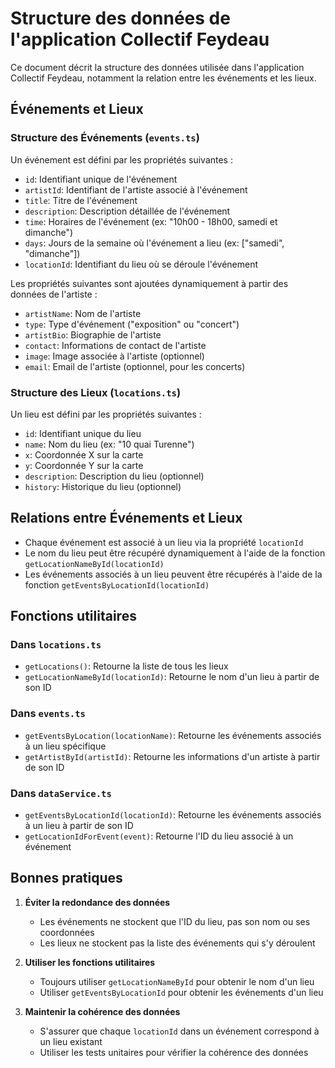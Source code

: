 # Structure des données de l'application Collectif Feydeau

Ce document décrit la structure des données utilisée dans l'application Collectif Feydeau, notamment la relation entre les événements et les lieux.

## Événements et Lieux

### Structure des Événements (`events.ts`)

Un événement est défini par les propriétés suivantes :

- `id`: Identifiant unique de l'événement
- `artistId`: Identifiant de l'artiste associé à l'événement
- `title`: Titre de l'événement
- `description`: Description détaillée de l'événement
- `time`: Horaires de l'événement (ex: "10h00 - 18h00, samedi et dimanche")
- `days`: Jours de la semaine où l'événement a lieu (ex: ["samedi", "dimanche"])
- `locationId`: Identifiant du lieu où se déroule l'événement

Les propriétés suivantes sont ajoutées dynamiquement à partir des données de l'artiste :

- `artistName`: Nom de l'artiste
- `type`: Type d'événement ("exposition" ou "concert")
- `artistBio`: Biographie de l'artiste
- `contact`: Informations de contact de l'artiste
- `image`: Image associée à l'artiste (optionnel)
- `email`: Email de l'artiste (optionnel, pour les concerts)

### Structure des Lieux (`locations.ts`)

Un lieu est défini par les propriétés suivantes :

- `id`: Identifiant unique du lieu
- `name`: Nom du lieu (ex: "10 quai Turenne")
- `x`: Coordonnée X sur la carte
- `y`: Coordonnée Y sur la carte
- `description`: Description du lieu (optionnel)
- `history`: Historique du lieu (optionnel)

## Relations entre Événements et Lieux

- Chaque événement est associé à un lieu via la propriété `locationId`
- Le nom du lieu peut être récupéré dynamiquement à l'aide de la fonction `getLocationNameById(locationId)`
- Les événements associés à un lieu peuvent être récupérés à l'aide de la fonction `getEventsByLocationId(locationId)`

## Fonctions utilitaires

### Dans `locations.ts`

- `getLocations()`: Retourne la liste de tous les lieux
- `getLocationNameById(locationId)`: Retourne le nom d'un lieu à partir de son ID

### Dans `events.ts`

- `getEventsByLocation(locationName)`: Retourne les événements associés à un lieu spécifique
- `getArtistById(artistId)`: Retourne les informations d'un artiste à partir de son ID

### Dans `dataService.ts`

- `getEventsByLocationId(locationId)`: Retourne les événements associés à un lieu à partir de son ID
- `getLocationIdForEvent(event)`: Retourne l'ID du lieu associé à un événement

## Bonnes pratiques

1. **Éviter la redondance des données**
   - Les événements ne stockent que l'ID du lieu, pas son nom ou ses coordonnées
   - Les lieux ne stockent pas la liste des événements qui s'y déroulent

2. **Utiliser les fonctions utilitaires**
   - Toujours utiliser `getLocationNameById` pour obtenir le nom d'un lieu
   - Utiliser `getEventsByLocationId` pour obtenir les événements d'un lieu

3. **Maintenir la cohérence des données**
   - S'assurer que chaque `locationId` dans un événement correspond à un lieu existant
   - Utiliser les tests unitaires pour vérifier la cohérence des données
